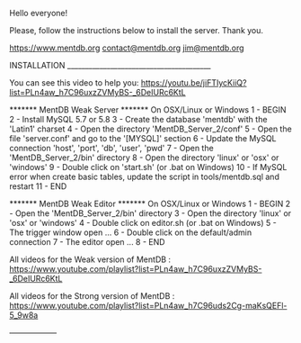 Hello everyone!

Please, follow the instructions below to install the server.
Thank you.

https://www.mentdb.org
contact@mentdb.org
jim@mentdb.org

INSTALLATION ________________________________________

You can see this video to help you:
https://youtu.be/jiFTIycKiiQ?list=PLn4aw_h7C96uxzZVMyBS-_6DeIURc6KtL

******* MentDB Weak Server *******
On OSX/Linux or Windows
1 - BEGIN
2 - Install MySQL 5.7 or 5.8
3 - Create the database 'mentdb' with the 'Latin1' charset
4 - Open the directory 'MentDB_Server_2/conf'
5 - Open the file 'server.conf' and go to the '[MYSQL]' section
6 - Update the MySQL connection 'host', 'port', 'db', 'user', 'pwd'
7 - Open the 'MentDB_Server_2/bin' directory
8 - Open the directory 'linux' or 'osx' or 'windows'
9 - Double click on 'start.sh' (or .bat on Windows)
10 - If MySQL error when create basic tables, update the script in tools/mentdb.sql and restart
11 - END


******* MentDB Weak Editor *******
On OSX/Linux or Windows
1 - BEGIN
2 - Open the 'MentDB_Server_2/bin' directory
3 - Open the directory 'linux' or 'osx' or 'windows'
4 - Double click on editor.sh (or .bat on Windows)
5 - The trigger window open ...
6 - Double click on the default/admin connection
7 - The editor open ...
8 - END


All videos for the Weak version of MentDB :
https://www.youtube.com/playlist?list=PLn4aw_h7C96uxzZVMyBS-_6DeIURc6KtL

All videos for the Strong version of MentDB :
https://www.youtube.com/playlist?list=PLn4aw_h7C96uds2Cg-maKsQEFl-5_9w8a

——————


